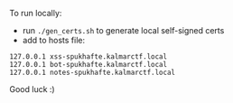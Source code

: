 To run locally:

- run `./gen_certs.sh` to generate local self-signed certs
- add to hosts file:
```
127.0.0.1 xss-spukhafte.kalmarctf.local
127.0.0.1 bot-spukhafte.kalmarctf.local
127.0.0.1 notes-spukhafte.kalmarctf.local
```

Good luck :)